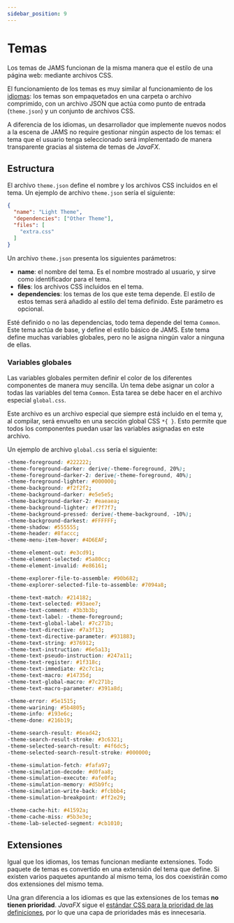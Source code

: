 ```yaml
---
sidebar_position: 9
---
```


# Temas

Los temas de JAMS funcionan de la misma manera que el estilo de una página web: mediante archivos CSS.

El funcionamiento de los temas es muy similar al funcionamiento de los [idiomas](languages): los temas son empaquetados
en una carpeta o archivo comprimido, con un archivo JSON que actúa como punto de entrada (`theme.json`) y un conjunto de
archivos CSS.

A diferencia de los idiomas, un desarrollador que implemente nuevos nodos a la escena de JAMS no require gestionar
ningún aspecto de los temas: el tema que el usuario tenga seleccionado será implementado de manera transparente gracias
al sistema de temas de *JavaFX*.

## Estructura

El archivo `theme.json` define el nombre y los archivos CSS incluidos en el tema. Un ejemplo de archivo `theme.json`
sería el siguiente:

```json title="theme.json"
{
  "name": "Light Theme",
  "dependencies": ["Other Theme"],
  "files": [
    "extra.css"
  ]
}
```

Un archivo `theme.json` presenta los siguientes parámetros:

- **name**: el nombre del tema. Es el nombre mostrado al usuario, y sirve como identificador para el tema.
- **files**: los archivos CSS incluidos en el tema.
- **dependencies**: los temas de los que este tema depende. El estilo de estos temas será añadido al estilo del tema
  definido. Este parámetro es opcional.

Esté definido o no las dependencias, todo tema depende del tema `Common`. Este tema actúa de base, y define el estilo
básico de JAMS. Este tema define muchas variables globales, pero no le asigna ningún valor a ninguna de ellas.

### Variables globales

Las variables globales permiten definir el color de los diferentes componentes de manera muy sencilla. Un tema debe
asignar un color a todas las variables del tema `Common`. Esta tarea se debe hacer en el archivo especial `global.css`.

Este archivo es un archivo especial que siempre está incluido en el tema y, al compilar, será envuelto en una sección
global CSS `*{ }`. Esto permite que todos los componentes puedan usar las variables asignadas en este archivo.

Un ejemplo de archivo `global.css` sería el siguiente:

```css title="global.css"
-theme-foreground: #222222;
-theme-foreground-darker: derive(-theme-foreground, 20%);
-theme-foreground-darker-2: derive(-theme-foreground, 40%);
-theme-foreground-lighter: #000000;
-theme-background: #f2f2f2;
-theme-background-darker: #e5e5e5;
-theme-background-darker-2: #eaeaea;
-theme-background-lighter: #f7f7f7;
-theme-background-pressed: derive(-theme-background, -10%);
-theme-background-darkest: #FFFFFF;
-theme-shadow: #555555;
-theme-header: #8faccc;
-theme-menu-item-hover: #4D6EAF;

-theme-element-out: #e3cd91;
-theme-element-selected: #5a80cc;
-theme-element-invalid: #e86161;

-theme-explorer-file-to-assemble: #90b682;
-theme-explorer-selected-file-to-assemble: #7094a8;

-theme-text-match: #214182;
-theme-text-selected: #93aee7;
-theme-text-comment: #3b3b3b;
-theme-text-label: -theme-foreground;
-theme-text-global-label: #7c271b;
-theme-text-directive: #7a3f13;
-theme-text-directive-parameter: #931883;
-theme-text-string: #376912;
-theme-text-instruction: #6e5a13;
-theme-text-pseudo-instruction: #247a11;
-theme-text-register: #1f318c;
-theme-text-immediate: #2c7c1a;
-theme-text-macro: #14735d;
-theme-text-global-macro: #7c271b;
-theme-text-macro-parameter: #391a8d;

-theme-error: #5e1515;
-theme-warining: #5b4805;
-theme-info: #193e6c;
-theme-done: #216b19;

-theme-search-result: #6ead42;
-theme-search-result-stroke: #3c6321;
-theme-selected-search-result: #4f6dc5;
-theme-selected-search-result-stroke: #000000;

-theme-simulation-fetch: #fafa97;
-theme-simulation-decode: #d0faa8;
-theme-simulation-execute: #afe0fa;
-theme-simulation-memory: #d5b9fc;
-theme-simulation-write-back: #fcbbb4;
-theme-simulation-breakpoint: #ff2e29;

-theme-cache-hit: #41592a;
-theme-cache-miss: #5b3e3e;
-theme-lab-selected-segment: #cb1010;
```

## Extensiones

Igual que los idiomas, los temas funcionan mediante extensiones. Todo paquete de temas es convertido en una extensión
del tema que define. Si existen varios paquetes apuntando al mismo tema, los dos coexistirán como dos extensiones del
mismo tema.

Una gran diferencia a los idiomas es que las extensiones de los temas **no tienen prioridad**. *JavaFX* sigue el
[estándar CSS para la prioridad de las definiciones](
https://developer.mozilla.org/en-US/docs/Web/CSS/Specificity#how_is_specificity_calculated), por lo que una capa de
prioridades más es innecesaria.